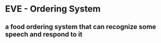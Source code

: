 # EVE - Ordering System
a food ordering system that can recognize some speech and respond to it
----
